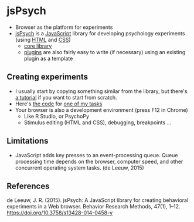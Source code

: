 # jsPsych
  *  Browser as the platform for experiments
  * [jsPsych](http://www.jspsych.org/) is a [JavaScript](https://en.wikipedia.org/wiki/JavaScript) library for developing psychology experiments (using [HTML](https://en.wikipedia.org/wiki/HTML) and [CSS](https://en.wikipedia.org/wiki/Cascading_Style_Sheets))
    * [core library](http://docs.jspsych.org/core_library/overview/)
    * [plugins](http://docs.jspsych.org/plugins/overview/) are also fairly easy to write (if necessary) using an existing plugin as a template


## Creating experiments

  * I usually start by copying something similar from the library, but there's [a tutorial](http://docs.jspsych.org/tutorials/rt-task/) if you want to start from scratch.
  * Here's [the code](https://github.com/expfactory-experiments/breath-counting-task) for [one of my tasks](https://expfactory-experiments.github.io/breath-counting-task)
  * Your browser is also a development environment (press F12 in Chrome)
    * Like R Studio, or PsychoPy
    * Stimulus editing (HTML and CSS), debugging, breakpoints ...

## Limitations

* JavaScript adds key presses to an event-processing queue.  Queue processing time depends on the browser, computer speed, and other concurrent operating system tasks. (de Leeuw, 2015)
  
## References

de Leeuw, J. R. (2015). jsPsych: A JavaScript library for creating behavioral experiments in a Web browser. Behavior Research Methods, 47(1), 1–12. https://doi.org/10.3758/s13428-014-0458-y
